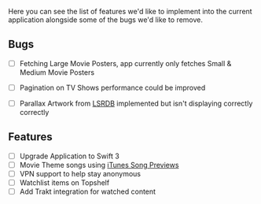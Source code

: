 Here you can see the list of features we'd like to implement into the current application alongside some of the bugs we'd like to remove.

## Bugs

- [ ] Fetching Large Movie Posters, app currently only fetches Small & Medium Movie Posters
- [ ] Pagination on TV Shows performance could be improved
- [ ] Parallax Artwork from [LSRDB](https://lsrdb.com/) implemented but isn't displaying correctly correctly


## Features

- [ ] Upgrade Application to Swift 3
- [ ] Movie Theme songs using [iTunes Song Previews](https://affiliate.itunes.apple.com/resources/documentation/itunes-store-web-service-search-api/)
- [ ] VPN support to help stay anonymous
- [ ] Watchlist items on Topshelf
- [ ] Add Trakt integration for watched content